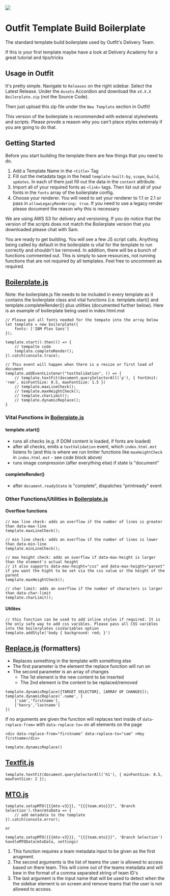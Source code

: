 [![](https://data.jsdelivr.com/v1/package/gh/OutfitDelivery/boilerplate/badge)](https://www.jsdelivr.com/package/gh/OutfitDelivery/boilerplate)

# Outfit Template Build Boilerplate
The standard template build boilerplate used by Outfit's Delivery Team.

If this is your first template maybe have a look at Delivery Academy for a great tutorial and tips/tricks

## Usage in Outfit
It's pretty simple. Navigate to `Releases` on the right sidebar. Select the Latest Release. Under the `Assets` Accordion and download the `vX.X.X Boilerplate.zip` (not the Source Code).

Then just upload this zip file under the `New Template` section in Outfit! 

This version of the boilerplate is recommended with extenral stylesheets and scripts. Please provde a reason why you can't place styles extenraly if you are going to do that.

## Getting Started
Before you start building the template there are few things that you need to do.
1. Add a Template Name in the `<title>` Tag 
2. Fill out the metadata tags in the head `template-built-by`, `scope`, `build`, `updates`. In each of them just fill out the data in the `content` attribute.
3. Import all of your required fonts as `<link>` tags. Then list out all of your fonts in the `fonts` array of the boilerplate config.
4. Choose your renderer. You will need to set your renderer to 1.1 or 2.1 or pass in `allowLegacyRendering: true`. If you need to use a legacy render please document the reason why this is necessary

We are using AWS S3 for delivery and versioning. If you do notice that the version of the scripts does not match the Boilerplate version that you downloaded please chat with Sam.

You are ready to get building. You will see a few JS script calls. Anything being called by default in the boilerplate is vital for the template to run correctly and shouldn't be removed. In addition, there will be a bunch of functions commented out. This is simply to save resources, not running functions that are not required by all templates. Feel free to uncomment as required.


## [Boilerplate.js](modules/boilerplate.js)
Note: the boilerplate.js file needs to be included in every template as it contains the boilerplate class and vital functions (i.e. template.start() and template.completeRender()) plus utilities (documented further below). Here is an example of boilerplate being used in index.html.mst
```
// Please put all fonts needed for the tempate into the array below
let template = new boilerplate({
    fonts: ['IBM Plex Sans']
});

template.start().then(() => {
    // tempalte code
    template.completeRender();
}).catch(console.trace);

// This event will happen when there is a resize or first load of document
template.addEventListener("textValidation", () => {
    // template.textFit(document.querySelectorAll('p'), { fontUnit: 'rem', minFontSize: 0.5, maxFontSize: 1.5 })
    // template.maxLineCheck();
    // template.maxHeightCheck();
    // template.charLimit();
    // template.dynamicReplace();
}
```

### Vital Functions in [Boilerplate.js](modules/boilerplate.js)
#### template.start()
- runs all checks (e.g. if DOM content is loaded, if fonts are loaded) 
- after all checks, emits a `textValidation` event, which `index.html.mst` listens fo (and this is where we run limiter functions like `maxHeightCheck` in `index.html.mst` - see code block above)
- runs image compression (after everything else) if state is "document"


#### completeRender()
- after `document.readyState` is "complete", dispatches "printready" event


### Other Functions/Utilities in [Boilerplate.js](modules/boilerplate.js)
#### Overflow functions
```
// max line check: adds an overflow if the number of lines is greater than data-max-line 
template.maxLineCheck();

// min line check: adds an overflow if the number of lines is lower than data-min-line 
template.minLineCheck();

// max height check: adds an overflow if data-max-height is larger than the element's actual height
// it also supports data-max-height="css" and data-max-height="parent" if you want the hight to be set via the css value or the height of the parent  
template.maxHeightCheck();

// char limit: adds an overflow if the number of characters is larger than data-char-limit
template.charLimit();
```
#### Utilites
```
// this function can be used to add inline styles if required. It is the only safe way to add css varibles. Please pass all CSS varibles into the boilerplates cssVariables option 
template.addStyle('body { background: red; }')
```

<!-- - setSize()
    Sets the font size based on the window width & height, and some other factors.
- setupPlaceholder()
    If certain conditions are met, this function creates and inserts a div class="placeholderImage" at the beginning of the <page>.
- setOutfitState()
    Determines if the window is in mode of exports, templates, projects, preview or localhost, adds a correspdonding HTML attribute "document-state" with that value, e.g. document-state="exports", and returns that value.
- imageCompression()
    Selects any img element with a [data-custom-compression] attribute and adds a query flag to the image URL so that large images don't affect performance in preview mode.
- pageHeightSetup()
    Based on the renderer (either "1" or "2"), returns the appropriate page height. For renderer 1, or if renderer is not set, this is 100vh. For renderer 2, this is calc(100vh - 1px) to adjust for the "magic pixel" error.
- setupMutationObserver()
    creates a new MutationObserver from the provided parameters.
- invalidFontList()
    checks if there were no fonts listed or if the placeholder "PUT_ALL_FONT_NAMES_HERE" is still present, and if either of these is true, returns true (i.e. the font list IS invalid) -->

## [Replace.js](modules/replace.js) (formatters)
- Replaces something in the template with something else
- The first parameter is the element the replace function will run on
- The second parameter is an array of changes
    - The 1st element is the new content to be inserted
    - The 2nd element is the content to be replaced/removed
```
template.dynamicReplace({TARGET SELECTOR}, [ARRAY OF CHANGES]);
template.dynamicReplace('.name', [
    ['sam','firstname'],
    ['henry','lastname']
])
```
If no arguments are given the function will replaces text inside of `data-replace-from=` with `data-replace-to=` on all elements on the page

`<div data-replace-from="firstname" data-replace-to="sam" >Hey firstname</div>`
```
template.dynamicReplace()
```
## [Textfit.js](modules/textFit.js) 
```
template.textFit(document.querySelectorAll('h1'), { minFontSize: 0.5, maxFontSize: 2 });
```

## [MTO.js](modules/mto.js) 
```
template.setupMTO({{{mto-v3}}}, "{{{team.mto}}}", 'Branch Selection').then(mtoData => {
    // add metadata to the template
}).catch(console.error);

or 

template.setupMTO({{{mto-v3}}}, "{{{team.mto}}}", 'Branch Selection')
handleMTOData(mtoData, settings)
```

<!-- The purpose of this function is to implement MTO v3 into a template. Not sure what MTO is, well then you probably shouldn't be using it in the template. Essentially MTO enables Multi-Team Owners (MTO) functionality. It makes use of the Team-Metadata input type from Outfit. The Team-Metadata input type lists out all the teams within a specific account and allows a user to select one or more team/s, then the input returns an array of the team/s meta-data. The MTO function comes in and hides all the teams listed within the input except the ones listed in the team.mto team metadata field. It also disables the input functionality on templates. -->

1. This function requires a team metadata input to be given as the first arugment. 
2. The second arguments is the list of teams the user is allowed to access based on there team. This will come out of the teams metadata and will bew in the format of a comma separated string of team ID's 
3. The last argument is the input name that will be used to detect when the the sidebar element is on screen and remove teams that the user is not allowed to access. 